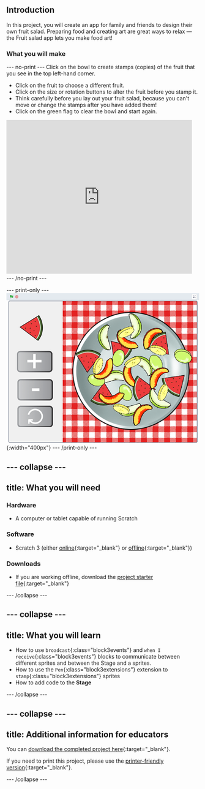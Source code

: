 ## Introduction
In this project, you will create an app for family and friends to design their own fruit salad. Preparing food and creating art are great ways to relax — the Fruit salad app lets you make food art! 


### What you will make

--- no-print ---
Click on the bowl to create stamps (copies) of the fruit that you see in the top left-hand corner.  
+ Click on the fruit to choose a different fruit. 
+ Click on the size or rotation buttons to alter the fruit before you stamp it. 
+ Think carefully before you lay out your fruit salad, because you can't move or change the stamps after you have added them! 
+ Click on the green flag to clear the bowl and start again.

<div class="scratch-preview">
  <iframe src="https://scratch.mit.edu/projects/411575753/embed" allowtransparency="true" width="485" height="402" frameborder="0" scrolling="no" allowfullscreen></iframe>
</div>
--- /no-print ---

--- print-only ---
![Complete project](images/showcasefs_static.png){:width="400px"}
--- /print-only ---

--- collapse ---
---
title: What you will need
---
### Hardware

+ A computer or tablet capable of running Scratch

### Software

+ Scratch 3 (either [online](https://scratch.mit.edu/){:target="_blank"} or [offline](https://scratch.mit.edu/download){:target="_blank"})

### Downloads

+ If you are working offline, download the [project starter file](http://rpf.io/p/en/fruit-salad-go){:target="_blank"} 

--- /collapse ---

--- collapse ---
---
title: What you will learn
---

+ How to use `broadcast`{:class="block3events"} and `when I receive`{:class="block3events"} blocks to communicate between different sprites and between the Stage and a sprites.
+ How to use the `Pen`{:class="block3extensions"} extension to `stamp`{:class="block3extensions"} sprites
+ How to add code to the **Stage**

--- /collapse ---

--- collapse ---
---
title: Additional information for educators
---

You can [download the completed project here](http://rpf.io/p/en/fruit-salad-get){:target="_blank"}.

If you need to print this project, please use the [printer-friendly version](https://projects.raspberrypi.org/en/projects/fruit-salad/print){:target="_blank"}.

--- /collapse ---
